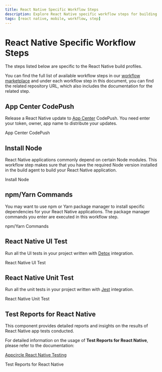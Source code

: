 ```yaml
---
title: React Native Specific Workflow Steps
description: Explore React Native specific workflow steps for building profiles. Visit our workflow marketplace for a complete list.
tags: [react native, mobile, workflow, step]
---
```


# React Native Specific Workflow Steps

The steps listed below are specific to the React Native build profiles.

You can find the full list of available workflow steps in our [workflow marketplace](https://github.com/appcircleio/appcircle-workflow-components) and under each workflow step in this document, you can find the related repository URL, which also includes the documentation for the related step.

## App Center CodePush

Release a React Native update to [App Center](https://appcenter.ms/) CodePush. You need enter your token, owner, app name to distribute your updates.

<ContentRef url="/workflows/react-native-specific-workflow-steps/app-center-code-push">
    App Center CodePush
</ContentRef>

## Install Node

React Native applications commonly depend on certain Node modules. This workflow step makes sure that you have the required Node version installed in the build agent to build your React Native application.

<ContentRef url="/workflows/react-native-specific-workflow-steps/node-install">
    Install Node
</ContentRef>

## npm/Yarn Commands

You may want to use npm or Yarn package manager to install specific dependencies for your React Native applications. The package manager commands you enter are executed in this workflow step.

<ContentRef url="/workflows/react-native-specific-workflow-steps/npm-yarn-commands">
    npm/Yarn Commands
</ContentRef>

## React Native UI Test

Run all the UI tests in your project written with [Detox](https://wix.github.io/Detox/docs/introduction/getting-started/) integration.

<ContentRef url="/workflows/react-native-specific-workflow-steps/react-native-ui-test">
    React Native UI Test
</ContentRef>

## React Native Unit Test

Run all the unit tests in your project written with [Jest](https://jestjs.io/docs/tutorial-react-native) integration.

<ContentRef url="/workflows/react-native-specific-workflow-steps/react-native-unit-test">
    React Native Unit Test
</ContentRef>

## Test Reports for React Native

This component provides detailed reports and insights on the results of React Native app tests conducted.

For detailed information on the usage of **Test Reports for React Native**, please refer to the documentation:

[Appcircle React Native Testing](/continuous-testing/react-native-testing)

<ContentRef url="/workflows/react-native-specific-workflow-steps/test-reports-react-native">
    Test Reports for React Native
</ContentRef>
